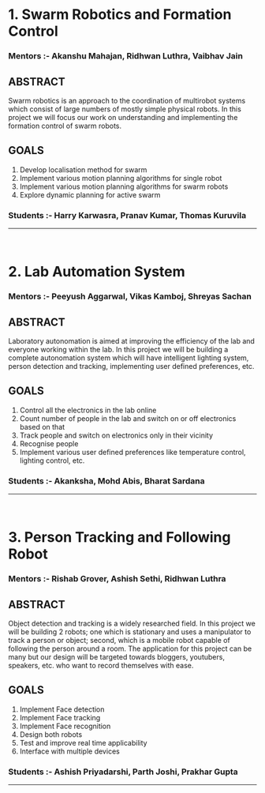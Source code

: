 # 1. Swarm Robotics and Formation Control

### Mentors :- Akanshu Mahajan, Ridhwan Luthra, Vaibhav Jain

## ABSTRACT
Swarm robotics is an approach to the coordination of multirobot systems which consist of large numbers of mostly simple physical robots. In this project we will focus our work on understanding and implementing the formation control of swarm robots.

## GOALS
1. Develop localisation method for swarm
2. Implement various motion planning algorithms for single robot
3. Implement various motion planning algorithms for swarm robots
4. Explore dynamic planning for active swarm

### Students :- Harry Karwasra, Pranav Kumar, Thomas Kuruvila
____
&nbsp;
&nbsp;

# 2. Lab Automation System

### Mentors :- Peeyush Aggarwal, Vikas Kamboj, Shreyas Sachan

## ABSTRACT
Laboratory autonomation is aimed at improving the efficiency of the lab and everyone working within the lab. In this project we will be building a complete autonomation system which will have intelligent lighting system, person detection and tracking, implementing user defined preferences, etc.

## GOALS
1. Control all the electronics in the lab online
2. Count number of  people in the lab and switch on or off electronics based on that
3. Track people and switch on electronics only in their vicinity
4. Recognise people
5. Implement various user defined preferences like temperature control, lighting control, etc.

### Students :- Akanksha, Mohd Abis, Bharat Sardana
____
&nbsp;
&nbsp;
# 3. Person Tracking and Following Robot

### Mentors :- Rishab Grover, Ashish Sethi, Ridhwan Luthra

## ABSTRACT
Object detection and tracking is a widely researched field. In this project we will be building 2 robots; one which is stationary and uses a manipulator to track a person or object; second, which is  a mobile robot capable of following the person around a room. The application for this project can be many but our design will be targeted towards bloggers, youtubers, speakers, etc. who want to record themselves with ease.

## GOALS
1. Implement Face detection
2. Implement Face tracking
3. Implement Face recognition
4. Design both robots
5. Test and improve real time applicability
6. Interface with multiple devices

### Students :- Ashish Priyadarshi, Parth Joshi, Prakhar Gupta
____


